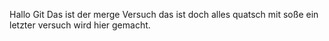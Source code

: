 Hallo Git
Das ist der merge Versuch
das ist doch alles quatsch mit soße
ein letzter versuch wird hier gemacht.
